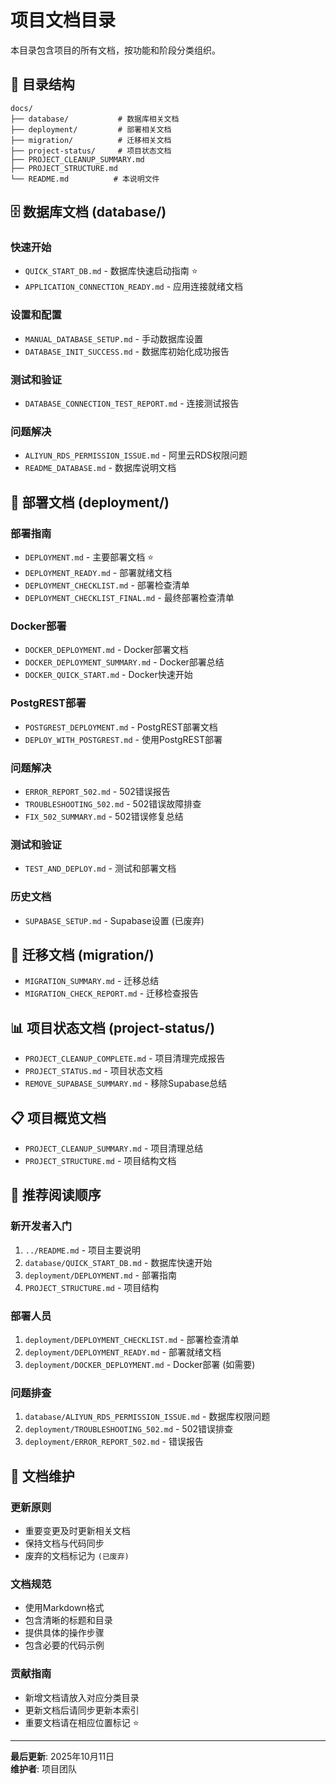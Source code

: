 # 项目文档目录

本目录包含项目的所有文档，按功能和阶段分类组织。

## 📁 目录结构

```
docs/
├── database/           # 数据库相关文档
├── deployment/         # 部署相关文档
├── migration/          # 迁移相关文档
├── project-status/     # 项目状态文档
├── PROJECT_CLEANUP_SUMMARY.md
├── PROJECT_STRUCTURE.md
└── README.md          # 本说明文件
```

## 🗄️ 数据库文档 (database/)

### 快速开始
- `QUICK_START_DB.md` - 数据库快速启动指南 ⭐
- `APPLICATION_CONNECTION_READY.md` - 应用连接就绪文档

### 设置和配置
- `MANUAL_DATABASE_SETUP.md` - 手动数据库设置
- `DATABASE_INIT_SUCCESS.md` - 数据库初始化成功报告

### 测试和验证
- `DATABASE_CONNECTION_TEST_REPORT.md` - 连接测试报告

### 问题解决
- `ALIYUN_RDS_PERMISSION_ISSUE.md` - 阿里云RDS权限问题
- `README_DATABASE.md` - 数据库说明文档

## 🚀 部署文档 (deployment/)

### 部署指南
- `DEPLOYMENT.md` - 主要部署文档 ⭐
- `DEPLOYMENT_READY.md` - 部署就绪文档
- `DEPLOYMENT_CHECKLIST.md` - 部署检查清单
- `DEPLOYMENT_CHECKLIST_FINAL.md` - 最终部署检查清单

### Docker部署
- `DOCKER_DEPLOYMENT.md` - Docker部署文档
- `DOCKER_DEPLOYMENT_SUMMARY.md` - Docker部署总结
- `DOCKER_QUICK_START.md` - Docker快速开始

### PostgREST部署
- `POSTGREST_DEPLOYMENT.md` - PostgREST部署文档
- `DEPLOY_WITH_POSTGREST.md` - 使用PostgREST部署

### 问题解决
- `ERROR_REPORT_502.md` - 502错误报告
- `TROUBLESHOOTING_502.md` - 502错误故障排查
- `FIX_502_SUMMARY.md` - 502错误修复总结

### 测试和验证
- `TEST_AND_DEPLOY.md` - 测试和部署文档

### 历史文档
- `SUPABASE_SETUP.md` - Supabase设置 (已废弃)

## 🔄 迁移文档 (migration/)

- `MIGRATION_SUMMARY.md` - 迁移总结
- `MIGRATION_CHECK_REPORT.md` - 迁移检查报告

## 📊 项目状态文档 (project-status/)

- `PROJECT_CLEANUP_COMPLETE.md` - 项目清理完成报告
- `PROJECT_STATUS.md` - 项目状态文档
- `REMOVE_SUPABASE_SUMMARY.md` - 移除Supabase总结

## 📋 项目概览文档

- `PROJECT_CLEANUP_SUMMARY.md` - 项目清理总结
- `PROJECT_STRUCTURE.md` - 项目结构文档

## 🎯 推荐阅读顺序

### 新开发者入门
1. `../README.md` - 项目主要说明
2. `database/QUICK_START_DB.md` - 数据库快速开始
3. `deployment/DEPLOYMENT.md` - 部署指南
4. `PROJECT_STRUCTURE.md` - 项目结构

### 部署人员
1. `deployment/DEPLOYMENT_CHECKLIST.md` - 部署检查清单
2. `deployment/DEPLOYMENT_READY.md` - 部署就绪文档
3. `deployment/DOCKER_DEPLOYMENT.md` - Docker部署 (如需要)

### 问题排查
1. `database/ALIYUN_RDS_PERMISSION_ISSUE.md` - 数据库权限问题
2. `deployment/TROUBLESHOOTING_502.md` - 502错误排查
3. `deployment/ERROR_REPORT_502.md` - 错误报告

## 🔧 文档维护

### 更新原则
- 重要变更及时更新相关文档
- 保持文档与代码同步
- 废弃的文档标记为 `(已废弃)`

### 文档规范
- 使用Markdown格式
- 包含清晰的标题和目录
- 提供具体的操作步骤
- 包含必要的代码示例

### 贡献指南
- 新增文档请放入对应分类目录
- 更新文档后请同步更新本索引
- 重要文档请在相应位置标记 ⭐

---

**最后更新**: 2025年10月11日  
**维护者**: 项目团队